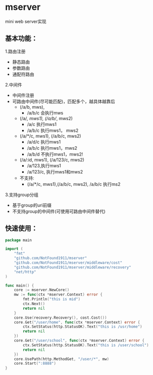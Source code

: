 # mserver
mini web server实现
## 基本功能：
1.路由注册
* 静态路由
* 参数路由
* 通配符路由

2.中间件
* 中间件注册
* 可路由中间件(尽可能匹配)，匹配多个，越具体越靠后
  * (/a/b, mws), 
    * /a/b/c 会执行mws
  * (/a/*, mws1), (/a/b/*, mws2)
    * /a/c 执行mws1
    * /a/b/c 执行mws1， mws2
  * (/a/*/c, mws1), (/a/b/c, mws2)
    * /a/d/c 执行mws1
    * /a/b/c 执行mws1，mws2
    * /a/b/d 不执行mws1，mws2!
  * (/a/:id, mws1), (/a/123/c, mws2)
    * /a/123,执行mws1
    * /a/123/c, 执行mws1和mws2
  * 不支持:
    * (/a/*/c, mws1),(/a/b/c, mws2), /a/b/c 执行ms2

3.支持group分组
* 基于group的uri前缀
* 不支持group的中间件(可使用可路由中间件替代)
## 快速使用：
```go
package main

import (
	"fmt"
	"github.com/NotFound1911/mserver"
	"github.com/NotFound1911/mserver/middleware/cost"
	"github.com/NotFound1911/mserver/middleware/recovery"
	"net/http"
)

func main() {
	core := mserver.NewCore()
	mw := func(ctx *mserver.Context) error {
		fmt.Println("this is mid")
		ctx.Next()
		return nil
	}
	core.Use(recovery.Recovery(), cost.Cost())
	core.Get("/user/home", func(ctx *mserver.Context) error {
		ctx.SetStatus(http.StatusOK).Text("this is /usr/home")
		return nil
	})
	core.Get("/user/school", func(ctx *mserver.Context) error {
		ctx.SetStatus(http.StatusOK).Text("this is /user/school")
		return nil
	})
	core.UsePath(http.MethodGet, "/user/*", mw)
	core.Start(":8888")
}

```
